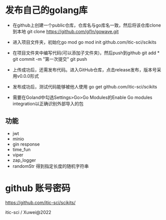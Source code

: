 # 发布自己的golang库

- 在github上创建一个public仓库，仓库名与go库名一致，然后将该仓库clone到本地
git clone https://github.com/gl1n/gowave.git

- 进入项目文件夹，初始化go mod
go mod init github.com/itic-sci/scikits

- 在项目文件夹中编写代码(可以添加子文件夹)，然后push到github
git add * git commit -m "第一次提交" git push

- 上传成功后，还需发布代码。进入GitHub仓库，点击release发布，版本号采用v0.0.0形式

- 发布成功后，测试代码能够被他人使用
go get github.com/itic-sci/scikits

- 需要在Goland中勾选Settings>Go>Go Modules的Enable Go modules integration以正确识别外部导入的包


## 功能

- jwt
- minio
- gin response
- time_fun
- viper
- zap_logger
- randomStr 得到指定长度的随机字符串

# github 账号密码

https://github.com/itic-sci/scikits/

itic-sci / Xuwei@2022